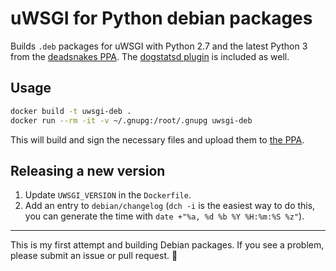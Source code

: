 # uWSGI for Python debian packages
    
Builds `.deb` packages for uWSGI with Python 2.7 and the latest Python 3 from the [deadsnakes PPA](https://launchpad.net/~deadsnakes/+archive/ubuntu/ppa). The [dogstatsd plugin](https://github.com/DataDog/uwsgi-dogstatsd) is included as well.

## Usage

```bash
docker build -t uwsgi-deb .
docker run --rm -it -v ~/.gnupg:/root/.gnupg uwsgi-deb
```

This will build and sign the necessary files and upload them to [the PPA](https://launchpad.net/~lincoln-loop/+archive/ubuntu/uwsgi).

## Releasing a new version

1. Update `UWSGI_VERSION` in the `Dockerfile`.
2. Add an entry to `debian/changelog` (`dch -i` is the easiest way to do this, you can generate the time with `date +"%a, %d %b %Y %H:%m:%S %z"`).


---

This is my first attempt and building Debian packages. If you see a problem, please submit an issue or pull request. 🙇

